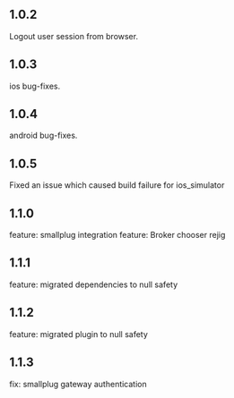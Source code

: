 ## 1.0.2

Logout user session from browser.

## 1.0.3

ios bug-fixes.

## 1.0.4

android bug-fixes.

## 1.0.5

Fixed an issue which caused build failure for ios_simulator

## 1.1.0

feature: smallplug integration
feature: Broker chooser rejig

## 1.1.1
feature: migrated dependencies to null safety

## 1.1.2
feature: migrated plugin to null safety

## 1.1.3
fix: smallplug gateway authentication